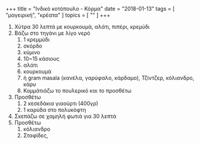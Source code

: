+++
title = "Ινδικό κοτόπουλο - Κόρμα"
date = "2018-01-13"
tags = [ "μαγειρική", "κρέατα" ]
topics = [ "" ]
+++

1.  Χύτρα 30 λεπτά με κουρκουμά, αλάτι, πιπέρι, κρεμύδι
2.  Βάζω στο τηγάνι με λίγο νερό
    1.  1 κρεμμύδι
    2.  σκόρδο
    3.  κύμινο
    4.  10~15 κάσιους
    5.  αλάτι
    6.  κουρκουμά
    7.  ή gram masala (κανέλα, γαρύφαλο, κάρδαμο), Τζίντζερ, κόλιανδρο, κάρυ
    8.  Κομμάτιάζω το πουλερικό και το προσθέτω
3.  Προσθέτω
    1.  2 κεσεδάκια γιαούρτι (400γρ)
    2.  1 καρύδα στο πολυκόφτη
4.  Σκεπάζω σε χαμηλή φωτιά για 30 λεπτά
5.  Προσθέτω
    1.  κόλιανδρο
    2.  Σταφίδες,
